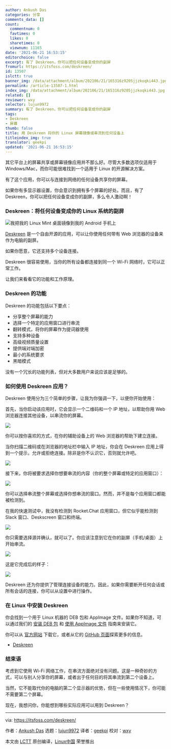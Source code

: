```yaml
---
author: Ankush Das
categories: 分享
comments_data: []
count:
  commentnum: 0
  favtimes: 0
  likes: 0
  sharetimes: 0
  viewnum: 11165
date: '2021-06-21 16:53:15'
editorchoice: false
excerpt: 有了 Deskreen，你可以把任何设备变成你的副屏
fromurl: https://itsfoss.com/deskreen/
id: 13507
islctt: true
banner_img: /data/attachment/album/202106/21/165316z9205jjzkoqki443.jpg
permalink: /article-13507-1.html
index_img: /data/attachment/album/202106/21/165316z9205jjzkoqki443.jpg.thumb.jpg
related: []
reviewer: wxy
selector: lujun9972
summary: 有了 Deskreen，你可以把任何设备变成你的副屏
tags:
- Deskreen
- 屏幕
thumb: false
title: 用 Deskreen 将你的 Linux 屏幕镜像或串流到任何设备上
titleindex_img: true
translator: geekpi
updated: '2021-06-21 16:53:15'
---
```


其它平台上的屏幕共享或屏幕镜像应用并不那么好。尽管大多数选项仅适用于 Windows/Mac，而你可能很难找到一个适用于 Linux 的开源解决方案。


有了这个应用，你可以与连接到网络的任何设备共享你的屏幕。


如果你有多显示器设置，你会意识到拥有多个屏幕的好处。而且，有了 Deskreen，你可以把任何设备变成你的副屏，多么令人激动啊！


### Deskreen：将任何设备变成你的 Linux 系统的副屏


![我把我的 Linux Mint 桌面镜像到我的 Android 手机上](/data/attachment/album/202106/21/165316z9205jjzkoqki443.jpg)


[Deskreen](https://deskreen.com/lang-en) 是一个自由开源的应用，可以让你使用任何带有 Web 浏览器的设备来作为电脑的副屏。


如果你愿意，它还支持多个设备连接。


Deskreen 很容易使用，当你的所有设备都连接到同一个 Wi-Fi 网络时，它可以正常工作。


让我们来看看它的功能和工作原理。


### Deskreen 的功能


Deskreen 的功能包括以下要点：


* 分享整个屏幕的能力
* 选择一个特定的应用窗口进行串流
* 翻转模式，将你的屏幕作为提词器使用
* 支持多种设备
* 高级视频质量设置
* 提供端对端加密
* 最小的系统要求
* 黑暗模式


没有一个冗长的功能列表，但对大多数用户来说应该是足够的。


### 如何使用 Deskreen 应用？


Deskreen 使用分为三个简单的步骤，让我为你强调一下，以便你开始使用：


首先，当你启动该应用时，它会显示一个二维码和一个 IP 地址，以帮助你用 Web 浏览器连接其他设备，以串流你的屏幕。


![](/data/attachment/album/202106/21/165316qom25okrxkxk7xmz.png)


你可以按你喜欢的方式，在你的辅助设备上的 Web 浏览器的帮助下建立连接。


当你扫描二维码或在浏览器的地址栏中输入 IP 地址，你会在 Deskreen 应用上得到一个提示，允许或拒绝连接。除非是你不认识它，否则就允许吧。


![](/data/attachment/album/202106/21/165317ebhwbxw4hi6tkn6h.png)


接下来，你将被要求选择你想要串流的内容（你的整个屏幕或特定的应用窗口）：


![](/data/attachment/album/202106/21/165317y11ci1s0rorsace1.png)


你可以选择串流整个屏幕或选择你想串流的窗口。然而，并不是每个应用窗口都能被检测到。


在我的快速测试中，我没有检测到 Rocket.Chat 应用窗口，但它似乎能检测到 Slack 窗口、Deskscreen 窗口和终端。


![](/data/attachment/album/202106/21/165317l6kxaagxkheqyjkq.png)


你只需要选择源并确认，就可以了。你应该注意到它在你的副屏（手机/桌面）上开始串流。


![](/data/attachment/album/202106/21/165318ksqpo0p083ezl8qj.png)


这是它完成后的样子：


![](/data/attachment/album/202106/21/165319fzuswx8xw8izogu3.png)


Deskreen 还为你提供了管理连接设备的能力。因此，如果你需要断开任何会话或所有会话的连接，你可以从设置中进行操作。


### 在 Linux 中安装 Deskreen


你会找到一个用于 Linux 机器的 DEB 包和 AppImage 文件。如果你不知道，可以通过我们的 [安装 DEB 包](https://itsfoss.com/install-deb-files-ubuntu/) 和 [使用 AppImage 文件](https://itsfoss.com/use-appimage-linux/) 指南来安装它。


你可以从 [官方网站](https://deskreen.com/lang-en) 下载它，或者从它的 [GitHub 页面](https://github.com/pavlobu/deskreen)探索更多的信息。


* [Deskreen](https://deskreen.com/lang-en)


### 结束语


考虑到它使用 Wi-Fi 网络工作，在串流方面绝对没有问题。这是一种奇妙的方式，可以与别人分享你的屏幕，或者出于任何目的将其串流到第二个设备上。


当然，它不能取代你的电脑的第二个显示器的优势，但在一些使用情况下，你可能不需要第二个屏幕。


现在，我想问你，你能想到哪些实际应用可以用到 Deskreen？




---


via: <https://itsfoss.com/deskreen/>


作者：[Ankush Das](https://itsfoss.com/author/ankush/) 选题：[lujun9972](https://github.com/lujun9972) 译者：[geekpi](https://github.com/geekpi) 校对：[wxy](https://github.com/wxy)


本文由 [LCTT](https://github.com/LCTT/TranslateProject) 原创编译，[Linux中国](https://linux.cn/) 荣誉推出